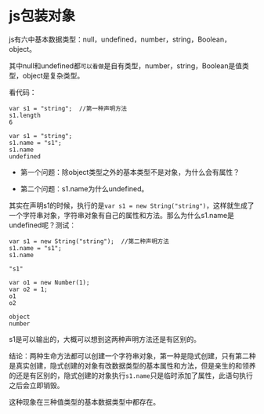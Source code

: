 # js包装对象

js有六中基本数据类型：null，undefined，number，string，Boolean，object。

其中null和undefined都`可以看做`是自有类型，number，string，Boolean是值类型，object是复杂类型。

看代码：

```
var s1 = "string";	//第一种声明方法
s1.length
6	

var s1 = "string";
s1.name = "s1";
s1.name
undefined

```

* 第一个问题：除object类型之外的基本类型不是对象，为什么会有属性？

* 第二个问题：s1.name为什么undefined。



其实在声明s1的时候，执行的是`var s1 = new String("string")`，这样就生成了一个字符串对象，字符串对象有自己的属性和方法。那么为什么s1.name是undefined呢？测试：

```
var s1 = new String("string");	//第二种声明方法
s1.name = "s1";
s1.name

"s1"

var o1 = new Number(1);
var o2 = 1;
o1
o2

object
number
```

s1是可以输出的，大概可以想到这两种声明方法还是有区别的。

结论：两种生命方法都可以创建一个字符串对象，第一种是隐式创建，只有第二种是真实创建，隐式创建的对象有改数据类型的基本属性和方法，但是亲生的和领养的还是有区别的，隐式创建的对象执行`s1.name`只是临时添加了属性，此语句执行之后会立即销毁。

这种现象在三种值类型的基本数据类型中都存在。
